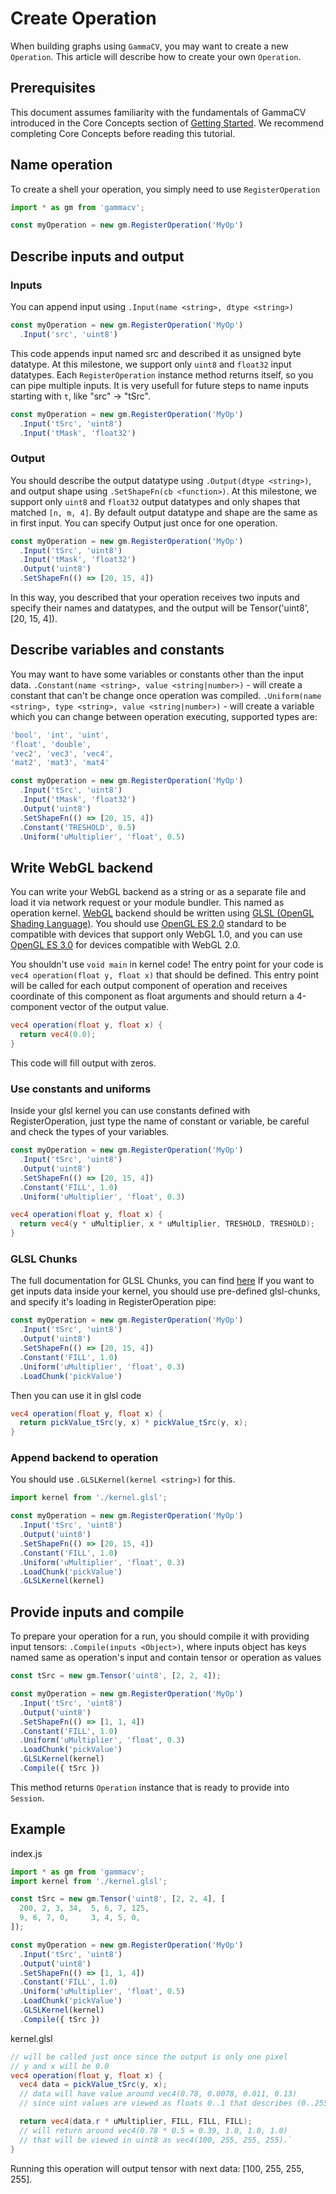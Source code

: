 # Create Operation
When building graphs using `GammaCV`, you may want to create a new `Operation`. This article will describe how to create your own `Operation`.

## Prerequisites
This document assumes familiarity with the fundamentals of GammaCV introduced in the Core Concepts section of [Getting Started](/docs/get_started). We recommend completing Core Concepts before reading this tutorial.

## Name operation
To create a shell your operation, you simply need to use `RegisterOperation`

```js
import * as gm from 'gammacv';

const myOperation = new gm.RegisterOperation('MyOp')
```


## Describe inputs and output
### Inputs
You can append input using ```.Input(name <string>, dtype <string>)```

```js
const myOperation = new gm.RegisterOperation('MyOp')
  .Input('src', 'uint8')
```
This code appends input named src and described it as unsigned byte datatype.
At this milestone, we support only `uint8` and `float32` input datatypes.
Each `RegisterOperation` instance method returns itself, so you can pipe multiple inputs.
It is very usefull for future steps to name inputs starting with `t`, like "src" -> "tSrc".
```js
const myOperation = new gm.RegisterOperation('MyOp')
  .Input('tSrc', 'uint8')
  .Input('tMask', 'float32')
```

### Output
You should describe the output datatype using `.Output(dtype <string>)`, and output shape using `.SetShapeFn(cb <function>)`.
At this milestone, we support only `uint8` and `float32` output datatypes and only shapes that matched `[n, m, 4]`.
By default output datatype and shape are the same as in first input.
You can specify Output just once for one operation.
```js
const myOperation = new gm.RegisterOperation('MyOp')
  .Input('tSrc', 'uint8')
  .Input('tMask', 'float32')
  .Output('uint8')
  .SetShapeFn(() => [20, 15, 4])
```

In this way, you described that your operation receives two inputs and specify their names and datatypes, and the output will be Tensor('uint8', [20, 15, 4]).

## Describe variables and constants
You may want to have some variables or constants other than the input data.
`.Constant(name <string>, value <string|number>)` - will create a constant that can't be change once operation was compiled.
`.Uniform(name <string>, type <string>, value <string|number>)` - will create a variable which you can change between operation executing, supported types are:
```js
'bool', 'int', 'uint',
'float', 'double',
'vec2', 'vec3', 'vec4',
'mat2', 'mat3', 'mat4'
```

```js
const myOperation = new gm.RegisterOperation('MyOp')
  .Input('tSrc', 'uint8')
  .Input('tMask', 'float32')
  .Output('uint8')
  .SetShapeFn(() => [20, 15, 4])
  .Constant('TRESHOLD', 0.5)
  .Uniform('uMultiplier', 'float', 0.5)
```

## Write WebGL backend
You can write your WebGL backend as a string or as a separate file and load it via network request or your module bundler. This named as operation kernel.
[WebGL](https://en.wikipedia.org/wiki/WebGL) backend should be written using [GLSL (OpenGL Shading Language)](https://en.wikipedia.org/wiki/OpenGL_Shading_Language). You should use [OpenGL ES 2.0](https://en.wikipedia.org/wiki/OpenGL_ES#OpenGL_ES_2.0) standard to be compatible with devices that support only WebGL 1.0, and you can use [OpenGL ES 3.0](https://en.wikipedia.org/wiki/OpenGL_ES#OpenGL_ES_3.0) for devices compatible with WebGL 2.0.

You shouldn't use `void main` in kernel code!
The entry point for your code is `vec4 operation(float y, float x)` that should be defined.
This entry point will be called for each output component of operation and receives coordinate of this component as float arguments and should return a 4-component vector of the output value.

```glsl
vec4 operation(float y, float x) {
  return vec4(0.0);
}
```
This code will fill output with zeros.

### Use constants and uniforms
Inside your glsl kernel you can use constants defined with RegisterOperation, just type the name of constant or variable, be careful and check the types of your variables.
```js
const myOperation = new gm.RegisterOperation('MyOp')
  .Input('tSrc', 'uint8')
  .Output('uint8')
  .SetShapeFn(() => [20, 15, 4])
  .Constant('FILL', 1.0)
  .Uniform('uMultiplier', 'float', 0.3)
```
```glsl
vec4 operation(float y, float x) {
  return vec4(y * uMultiplier, x * uMultiplier, TRESHOLD, TRESHOLD);
}
```

### GLSL Chunks
The full documentation for GLSL Chunks, you can find [here](/docs/glsl_chunks)
If you want to get inputs data inside your kernel, you should use pre-defined glsl-chunks, and specify it's loading in RegisterOperation pipe:
```js
const myOperation = new gm.RegisterOperation('MyOp')
  .Input('tSrc', 'uint8')
  .Output('uint8')
  .SetShapeFn(() => [20, 15, 4])
  .Constant('FILL', 1.0)
  .Uniform('uMultiplier', 'float', 0.3)
  .LoadChunk('pickValue')
```
Then you can use it in glsl code
```glsl
vec4 operation(float y, float x) {
  return pickValue_tSrc(y, x) * pickValue_tSrc(y, x);
}
```

### Append backend to operation
You should use `.GLSLKernel(kernel <string>)` for this.
```js
import kernel from './kernel.glsl';

const myOperation = new gm.RegisterOperation('MyOp')
  .Input('tSrc', 'uint8')
  .Output('uint8')
  .SetShapeFn(() => [20, 15, 4])
  .Constant('FILL', 1.0)
  .Uniform('uMultiplier', 'float', 0.3)
  .LoadChunk('pickValue')
  .GLSLKernel(kernel)
```

## Provide inputs and compile
To prepare your operation for a run, you should compile it with providing input tensors:
`.Compile(inputs <Object>)`, where inputs object has keys named same as operation's input and contain tensor or operation as values

```js
const tSrc = new gm.Tensor('uint8', [2, 2, 4]);

const myOperation = new gm.RegisterOperation('MyOp')
  .Input('tSrc', 'uint8')
  .Output('uint8')
  .SetShapeFn(() => [1, 1, 4])
  .Constant('FILL', 1.0)
  .Uniform('uMultiplier', 'float', 0.3)
  .LoadChunk('pickValue')
  .GLSLKernel(kernel)
  .Compile({ tSrc })
```
This method returns `Operation` instance that is ready to provide into `Session`.

## Example

index.js
```js
import * as gm from 'gammacv';
import kernel from './kernel.glsl';

const tSrc = new gm.Tensor('uint8', [2, 2, 4], [
  200, 2, 3, 34,  5, 6, 7, 125,
  9, 6, 7, 0,     3, 4, 5, 0,
]);

const myOperation = new gm.RegisterOperation('MyOp')
  .Input('tSrc', 'uint8')
  .Output('uint8')
  .SetShapeFn(() => [1, 1, 4])
  .Constant('FILL', 1.0)
  .Uniform('uMultiplier', 'float', 0.5)
  .LoadChunk('pickValue')
  .GLSLKernel(kernel)
  .Compile({ tSrc })
```

kernel.glsl
```glsl
// will be called just once since the output is only one pixel
// y and x will be 0.0
vec4 operation(float y, float x) {
  vec4 data = pickValue_tSrc(y, x);
  // data will have value around vec4(0.78, 0.0078, 0.011, 0.13)
  // since uint values are viewed as floats 0..1 that describes (0..255)

  return vec4(data.r * uMultiplier, FILL, FILL, FILL);
  // will return around vec4(0.78 * 0.5 = 0.39, 1.0, 1.0, 1.0)
  // that will be viewed in uint8 as vec4(100, 255, 255, 255).`
}
```

Running this operation will output tensor with next data: [100, 255, 255, 255].